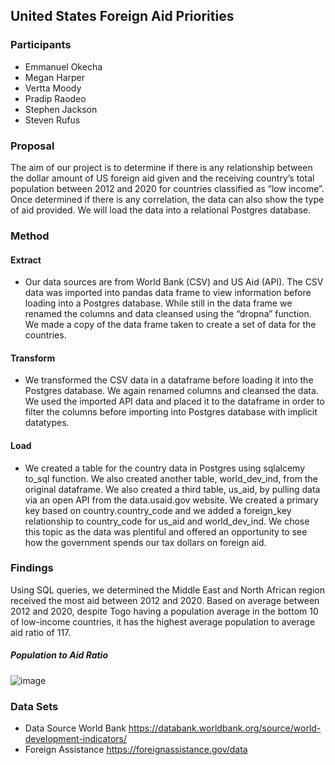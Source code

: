 ## United States Foreign Aid Priorities

### Participants
* Emmanuel Okecha
* Megan Harper
* Vertta Moody
* Pradip Raodeo
* Stephen Jackson
* Steven Rufus

### Proposal
The aim of our project is to determine if there is any relationship between the dollar amount of US foreign aid given and the receiving country’s total population between 2012 and 2020 for countries classified as “low income”. Once determined if there is any correlation, the data can also show the type of aid provided. We will load the data into a relational Postgres database.

### Method
#### Extract
* Our data sources are from World Bank (CSV) and US Aid (API). The CSV data was imported into pandas data frame to view information before loading into a Postgres database. While still in the data frame we renamed the columns and data cleansed using the “dropna” function. We made a copy of the data frame taken to create a set of data for the countries.
#### Transform
* We transformed the CSV data in a dataframe before loading it into the Postgres database. We again renamed columns and cleansed the data. We used the imported API data and placed it to the dataframe in order to filter the columns before importing into Postgres database with implicit datatypes.
#### Load
* We created a table for the country data in Postgres using sqlalcemy to_sql function. We also created another table, world_dev_ind, from the original dataframe. We also created a third table, us_aid, by pulling data via an open API from the data.usaid.gov website. We created a primary key based on country.country_code and we added a foreign_key relationship to country_code for us_aid and world_dev_ind. We chose this topic as the data was plentiful and offered an opportunity to see how the government spends our tax dollars on foreign aid.

### Findings
Using SQL queries, we determined the Middle East and North African region received the most aid between 2012 and 2020. Based on average between 2012 and 2020, despite Togo having a population average in the bottom 10 of low-income countries, it has the highest average population to average aid ratio of 117. 

##### Population to Aid Ratio
![image](https://user-images.githubusercontent.com/104914008/189249076-55d89687-1cca-4232-861a-23e69cff457c.png)



### Data Sets
* Data Source World Bank https://databank.worldbank.org/source/world-development-indicators/
* Foreign Assistance https://foreignassistance.gov/data



